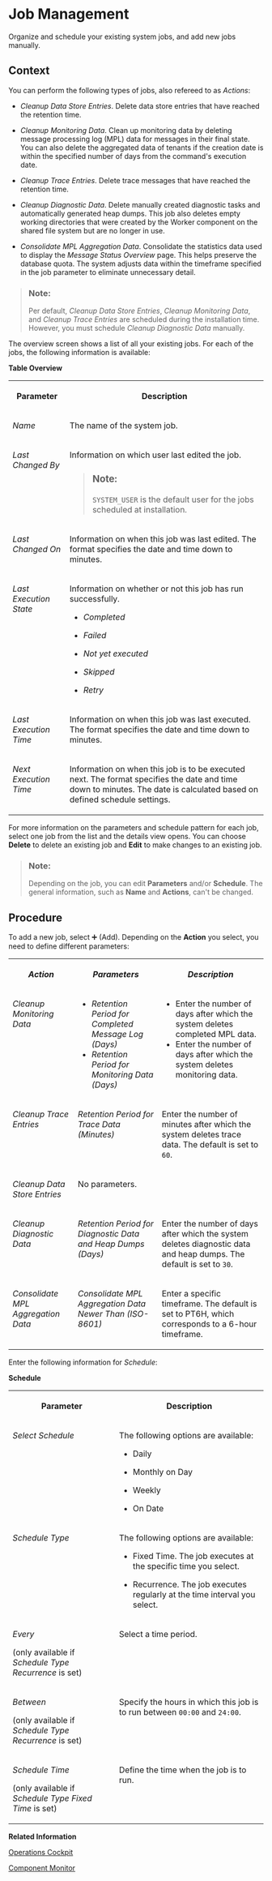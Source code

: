<!-- loio4146fa5f2d094ea9820e82c53790fe86 -->

<link rel="stylesheet" type="text/css" href="css/sap-icons.css"/>

# Job Management

Organize and schedule your existing system jobs, and add new jobs manually.



<a name="loio4146fa5f2d094ea9820e82c53790fe86__section_ezf_zpb_ycc"/>

## Context

You can perform the following types of jobs, also refereed to as *Actions*:

-   *Cleanup Data Store Entries*. Delete data store entries that have reached the retention time.

-   *Cleanup Monitoring Data*. Clean up monitoring data by deleting message processing log \(MPL\) data for messages in their final state. You can also delete the aggregated data of tenants if the creation date is within the specified number of days from the command's execution date.

-   *Cleanup Trace Entries*. Delete trace messages that have reached the retention time.

-   *Cleanup Diagnostic Data*. Delete manually created diagnostic tasks and automatically generated heap dumps. This job also deletes empty working directories that were created by the Worker component on the shared file system but are no longer in use.
-   *Consolidate MPL Aggregation Data*. Consolidate the statistics data used to display the *Message Status Overview* page. This helps preserve the database quota. The system adjusts data within the timeframe specified in the job parameter to eliminate unnecessary detail.

> ### Note:  
> Per default, *Cleanup Data Store Entries*, *Cleanup Monitoring Data*, and *Cleanup Trace Entries* are scheduled during the installation time. However, you must schedule *Cleanup Diagnostic Data* manually.

The overview screen shows a list of all your existing jobs. For each of the jobs, the following information is available:

**Table Overview**


<table>
<tr>
<th valign="top">

Parameter

</th>
<th valign="top">

Description

</th>
</tr>
<tr>
<td valign="top">

*Name*

</td>
<td valign="top">

The name of the system job.

</td>
</tr>
<tr>
<td valign="top">

*Last Changed By*

</td>
<td valign="top">

Information on which user last edited the job.

> ### Note:  
> `SYSTEM_USER` is the default user for the jobs scheduled at installation.



</td>
</tr>
<tr>
<td valign="top">

*Last Changed On*

</td>
<td valign="top">

Information on when this job was last edited. The format specifies the date and time down to minutes.

</td>
</tr>
<tr>
<td valign="top">

*Last Execution State*

</td>
<td valign="top">

Information on whether or not this job has run successfully.

-   *Completed*

-   *Failed*

-   *Not yet executed*

-   *Skipped*

-   *Retry*




</td>
</tr>
<tr>
<td valign="top">

*Last Execution Time*

</td>
<td valign="top">

Information on when this job was last executed. The format specifies the date and time down to minutes.

</td>
</tr>
<tr>
<td valign="top">

*Next Execution Time*

</td>
<td valign="top">

Information on when this job is to be executed next. The format specifies the date and time down to minutes. The date is calculated based on defined schedule settings.

</td>
</tr>
</table>

For more information on the parameters and schedule pattern for each job, select one job from the list and the details view opens. You can choose **Delete** to delete an existing job and **Edit** to make changes to an existing job.

> ### Note:  
> Depending on the job, you can edit **Parameters** and/or **Schedule**. The general information, such as **Name** and **Actions**, can't be changed.



<a name="loio4146fa5f2d094ea9820e82c53790fe86__section_nhn_dqb_ycc"/>

## Procedure

To add a new job, select :heavy_plus_sign: \(Add\). Depending on the **Action** you select, you need to define different parameters:


<table>
<tr>
<th valign="top">

*Action*

</th>
<th valign="top">

*Parameters*

</th>
<th valign="top">

*Description*

</th>
</tr>
<tr>
<td valign="top">

*Cleanup Monitoring Data*

</td>
<td valign="top">

-   *Retention Period for Completed Message Log \(Days\)* 
-   *Retention Period for Monitoring Data \(Days\)*



</td>
<td valign="top">

-   Enter the number of days after which the system deletes completed MPL data.
-   Enter the number of days after which the system deletes monitoring data.



</td>
</tr>
<tr>
<td valign="top">

*Cleanup Trace Entries*

</td>
<td valign="top">

*Retention Period for Trace Data \(Minutes\)* 

</td>
<td valign="top">

Enter the number of minutes after which the system deletes trace data. The default is set to `60`.

</td>
</tr>
<tr>
<td valign="top">

*Cleanup Data Store Entries*

</td>
<td valign="top">

No parameters.

</td>
<td valign="top">

 

</td>
</tr>
<tr>
<td valign="top">

*Cleanup Diagnostic Data*

</td>
<td valign="top">

*Retention Period for Diagnostic Data and Heap Dumps \(Days\)* 

</td>
<td valign="top">

Enter the number of days after which the system deletes diagnostic data and heap dumps. The default is set to `30`.

</td>
</tr>
<tr>
<td valign="top">

*Consolidate MPL Aggregation Data*

</td>
<td valign="top">

*Consolidate MPL Aggregation Data Newer Than \(ISO-8601\)*

</td>
<td valign="top">

Enter a specific timeframe. The default is set to PT6H, which corresponds to a 6-hour timeframe.

</td>
</tr>
</table>

Enter the following information for *Schedule*:

**Schedule**


<table>
<tr>
<th valign="top">

Parameter

</th>
<th valign="top">

Description

</th>
</tr>
<tr>
<td valign="top">

*Select Schedule*

</td>
<td valign="top">

The following options are available:

-   Daily

-   Monthly on Day

-   Weekly

-   On Date




</td>
</tr>
<tr>
<td valign="top">

*Schedule Type*

</td>
<td valign="top">

The following options are available:

-   Fixed Time. The job executes at the specific time you select.

-   Recurrence. The job executes regularly at the time interval you select.




</td>
</tr>
<tr>
<td valign="top">

*Every* 

\(only available if *Schedule Type* *Recurrence* is set\)

</td>
<td valign="top">

Select a time period.

</td>
</tr>
<tr>
<td valign="top">

*Between*

\(only available if *Schedule Type* *Recurrence* is set\)

</td>
<td valign="top">

Specify the hours in which this job is to run between `00:00` and `24:00`.

</td>
</tr>
<tr>
<td valign="top">

*Schedule Time*

\(only available if *Schedule Type Fixed Time* is set\)

</td>
<td valign="top">

Define the time when the job is to run.

</td>
</tr>
</table>

**Related Information**  


[Operations Cockpit](operations-cockpit-ec0fc95.md "The Operations Cockpit is the central control point for operating edge integration cells and allows the Edge Integration Cell administrator to monitor and adjust system configurations and resources.")

[Component Monitor](component-monitor-49f487e.md "Get information on your components.")

